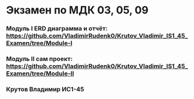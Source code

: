 # Экзамен по МДК 03, 05, 09
### Модуль I ERD диаграмма и отчёт: https://github.com/VladimirRudenk0/Krutov_Vladimir_IS1_45_Examen/tree/Module-I
### Модуль II сам проект: https://github.com/VladimirRudenk0/Krutov_Vladimir_IS1_45_Examen/tree/Module-II
### Крутов Владимир ИС1-45